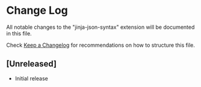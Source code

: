 # Change Log
All notable changes to the "jinja-json-syntax" extension will be documented in this file.

Check [Keep a Changelog](http://keepachangelog.com/) for recommendations on how to structure this file.

## [Unreleased]
- Initial release